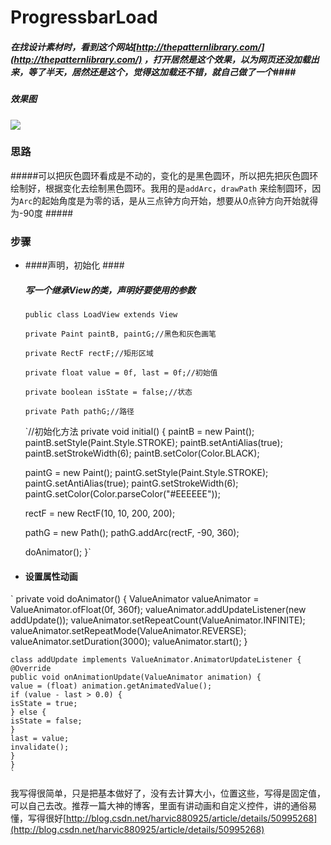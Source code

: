 # ProgressbarLoad #
##### 在找设计素材时，看到这个网站[http://thepatternlibrary.com/](http://thepatternlibrary.com/) ，打开居然是这个效果，以为网页还没加载出来，等了半天，居然还是这个，觉得这加载还不错，就自己做了一个####
##### 效果图 #####
![](http://i.imgur.com/qjnoOLA.gif)
### 思路 ###
#####可以把灰色圆环看成是不动的，变化的是黑色圆环，所以把先把灰色圆环绘制好，根据变化去绘制黑色圆环。我用的是`addArc`，`drawPath` 来绘制圆环，因为`Arc`的起始角度是为零的话，是从三点钟方向开始，想要从0点钟方向开始就得为-90度 #####
### 步骤 ###



- ####声明，初始化 ####
	##### 写一个继承View的类，声明好要使用的参数 #####

    `public class LoadView extends View`

    `private Paint paintB, paintG;//黑色和灰色画笔`

    `private RectF rectF;//矩形区域`

    `private float value = 0f, last = 0f;//初始值`

    `private boolean isState = false;//状态`

    `private Path pathG;//路径`


    `//初始化方法
    private void initial() {
    paintB = new Paint();
    paintB.setStyle(Paint.Style.STROKE);
    paintB.setAntiAlias(true);
    paintB.setStrokeWidth(6);
    paintB.setColor(Color.BLACK);
    
    paintG = new Paint();
    paintG.setStyle(Paint.Style.STROKE);
    paintG.setAntiAlias(true);
    paintG.setStrokeWidth(6);
    paintG.setColor(Color.parseColor("#EEEEEE"));
    
    rectF = new RectF(10, 10, 200, 200);
    
    pathG = new Path();
    pathG.addArc(rectF, -90, 360);
    
    doAnimator();
    }`


- #### 设置属性动画 ####

`
    private void doAnimator() {
    ValueAnimator valueAnimator = ValueAnimator.ofFloat(0f, 360f);
    valueAnimator.addUpdateListener(new addUpdate());
    valueAnimator.setRepeatCount(ValueAnimator.INFINITE);
    valueAnimator.setRepeatMode(ValueAnimator.REVERSE);
    valueAnimator.setDuration(3000);
    valueAnimator.start();
    }

    class addUpdate implements ValueAnimator.AnimatorUpdateListener {
    @Override
    public void onAnimationUpdate(ValueAnimator animation) {
    value = (float) animation.getAnimatedValue();
    if (value - last > 0.0) {
    isState = true;
    } else {
    isState = false;
    }
    last = value;
    invalidate();
    }
    }
    `



我写得很简单，只是把基本做好了，没有去计算大小，位置这些，写得是固定值，可以自己去改。推荐一篇大神的博客，里面有讲动画和自定义控件，讲的通俗易懂，写得很好[http://blog.csdn.net/harvic880925/article/details/50995268](http://blog.csdn.net/harvic880925/article/details/50995268)
